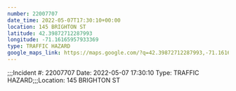```yaml
---
number: 22007707
date_time: 2022-05-07T17:30:10+00:00
location: 145 BRIGHTON ST
latitude: 42.39872712287993
longitude: -71.16165957933369
type: TRAFFIC HAZARD
google_maps_link: https://maps.google.com/?q=42.39872712287993,-71.16165957933369
---
```


;;;Incident #: 22007707  Date: 2022-05-07 17:30:10   Type: TRAFFIC HAZARD;;;Location: 145 BRIGHTON ST
